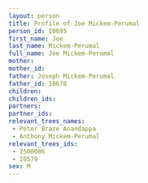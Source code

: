 ```yaml
---
layout: person
title: Profile of Joe Mickem-Perumal
person_id: I0695
first_name: Joe
last_name: Mickem-Perumal
full_name: Joe Mickem-Perumal
mother: 
mother_id: 
father: Joseph Mickem-Perumal
father_id: I0678
children:
children_ids:
partners:
partner_ids:
relevant_trees_names:
 - Peter Braze Anandappa
 - Anthony Mickem-Perumal
relevant_trees_ids:
 - I500086
 - I0579
sex: M
---
```


